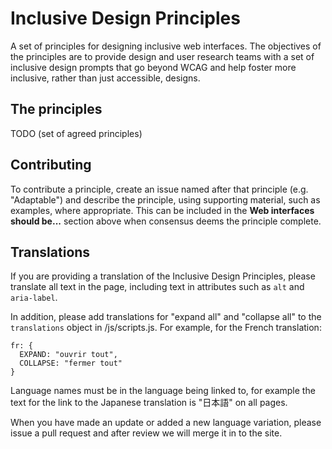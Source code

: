 # Inclusive Design Principles

A set of principles for designing inclusive web interfaces. The objectives of the principles are to provide design and user research teams with a set of inclusive design prompts that go beyond WCAG and help foster more inclusive, rather than just accessible, designs.

## The principles

TODO (set of agreed principles)

## Contributing

To contribute a principle, create an issue named after that principle (e.g. "Adaptable") and describe the principle, using supporting material, such as examples, where appropriate. This can be included in the **Web interfaces should be...** section above when consensus deems the principle complete.

## Translations

If you are providing a translation of the Inclusive Design Principles, please translate all text in the page, including text in attributes such as `alt` and `aria-label`.

In addition, please add translations for "expand all" and "collapse all" to the `translations` object in /js/scripts.js. For example, for the French translation:

```
fr: {
  EXPAND: "ouvrir tout",
  COLLAPSE: "fermer tout"
}
```

Language names must be in the language being linked to, for example the text for the link to the Japanese translation is "日本語" on all pages.

When you have made an update or added a new language variation, please issue a pull request and after review we will merge it in to the site.
